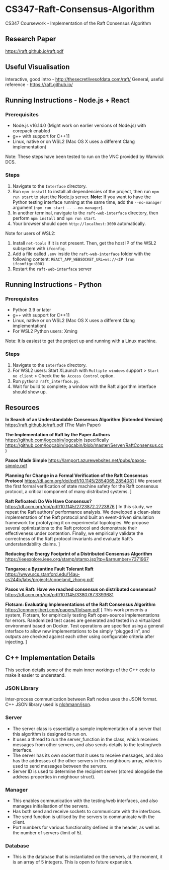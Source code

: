# CS347-Raft-Consensus-Algorithm
CS347 Coursework - Implementation of the Raft Consensus Algorithm

## Research Paper
https://raft.github.io/raft.pdf

## Useful Visualisation
Interactive, good intro - http://thesecretlivesofdata.com/raft/
General, useful reference - https://raft.github.io/

## Running Instructions - Node.js + React
### Prerequisites
- Node.js v16.14.0 (Might work on earlier versions of Node.js) with corepack enabled
- g++ with support for C++11
- Linux, native or on WSL2 (Mac OS X uses a different Clang implementation)

Note: These steps have been tested to run on the VNC provided by Warwick DCS.

### Steps
1. Navigate to the `Interface` directory.
2. Run `npm install` to install all dependencies of the project, then run `npm run start` to start the Node.js server. **Note:** If you want to have the Python testing interface running at the same time, add the `--no-manager` argument (`npm run start -- --no-manager`).
3. In another terminal, navigate to the `raft-web-interface` directory, then perform `npm install` and `npm run start`.
4. Your browser should open `http://localhost:3000` automatically.

Note for users of WSL2:
1. Install `net-tools` if it is not present. Then, get the host IP of the WSL2 subsystem with `ifconfig`.
2. Add a file called `.env` inside the `raft-web-interface` folder with the following content: ```REACT_APP_WEBSOCKET_URL=ws://<IP from ifconfig>:8001```
3. Restart the `raft-web-interface` server

## Running Instructions - Python

### Prerequisites
- Python 3.9 or later
- g++ with support for C++11
- Linux, native or on WSL2 (Mac OS X uses a different Clang implementation)
- For WSL2 Python users: Xming

Note: It is easiest to get the project up and running with a Linux machine.

### Steps
1. Navigate to the `Interface` directory.
2. For WSL2 users: Start XLaunch with `Multiple windows` support > `Start no client` > Check the `No Access Control` option.
3. Run ```python3 raft_interface.py```.
4. Wait for build to complete; a window with the Raft algorithm interface should show up.

## Resources
**In Search of an Understandable Consensus Algorithm (Extended Version)** https://raft.github.io/raft.pdf (The Main Paper)

**The Implementation of Raft by the Paper Authors** https://github.com/logcabin/logcabin (specifically https://github.com/logcabin/logcabin/blob/master/Server/RaftConsensus.cc)

**Paxos Made Simple** https://lamport.azurewebsites.net/pubs/paxos-simple.pdf

**Planning for Change in a Formal Verification of the Raft Consensus Protocol** https://dl.acm.org/doi/pdf/10.1145/2854065.2854081
\[ We present the first formal verification of state machine safety for the Raft consensus protocol, a critical component of many distributed systems. \]

**Raft Refloated: Do We Have Consensus?** https://dl.acm.org/doi/pdf/10.1145/2723872.2723876
\[ In this study, we repeat the Raft authors’ performance analysis. We developed a clean-slate implementation of the Raft protocol and built an event-driven simulation framework for prototyping it on experimental topologies. We propose several optimizations to the Raft protocol and demonstrate their effectiveness under contention. Finally, we empirically validate the correctness of the Raft protocol invariants and evaluate Raft’s understandability claims. \]

**Reducing the Energy Footprint of a Distributed Consensus Algorithm** https://ieeexplore.ieee.org/stamp/stamp.jsp?tp=&arnumber=7371967

**Tangaroa: a Byzantine Fault Tolerant Raft** https://www.scs.stanford.edu/14au-cs244b/labs/projects/copeland_zhong.pdf

**Paxos vs Raft: Have we reached consensus on distributed consensus?** https://dl.acm.org/doi/pdf/10.1145/3380787.3393681

**Flotsam: Evaluating Implementations of the Raft Consensus Algorithm** https://connorgilbert.com/papers/flotsam.pdf \[ This work presents a system, Flotsam, for empirically testing Raft open-source implementations for errors. Randomized test cases are generated and tested in a virtualized environment based on Docker. Test operations are specified using a general interface to allow new implementations to be simply “plugged in”, and outputs are checked against each other using configurable criteria after injecting. \]

## C++ Implementation Details

This section details some of the main inner workings of the C++ code to make it easier to understand.

### JSON Library

Inter-process communication between Raft nodes uses the JSON format. C++ JSON library used is [nlohmann/json](https://github.com/nlohmann/json).

### Server
- The server class is essentially a sample implementation of a server that this algorithm is designed to run on. 
- It uses a thread to run the server_function in the class, which receives messages from other servers, and also sends details to the testing/web interface.
- The server has its own socket that it uses to receive messages, and also has the addresses of the other servers in the neighbours array, which is used to send messages between the servers.
- Server ID is used to determine the recipient server (stored alongside the address properties in neighbour struct).

### Manager
- This enables communication with the testing/web interfaces, and also manages initialisation of the servers.
- Has both send and receive sockets to communicate with the interfaces.
- The send function is utilised by the servers to communicate with the client.
- Port numbers for various functionality defined in the header, as well as the number of servers (limit of 5).

### Database
- This is the database that is instantiated on the servers, at the moment, it is an array of 5 integers. This is open to future expansion.
